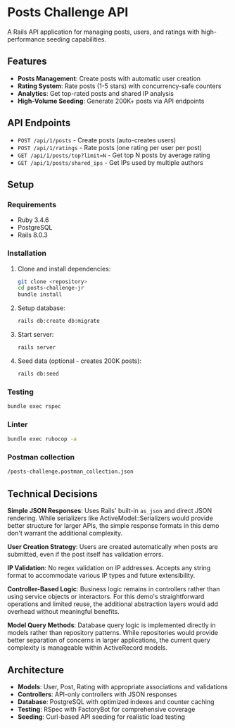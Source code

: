 # Posts Challenge API

A Rails API application for managing posts, users, and ratings with high-performance seeding capabilities.

## Features

- **Posts Management**: Create posts with automatic user creation
- **Rating System**: Rate posts (1-5 stars) with concurrency-safe counters
- **Analytics**: Get top-rated posts and shared IP analysis
- **High-Volume Seeding**: Generate 200K+ posts via API endpoints

## API Endpoints

- `POST /api/1/posts` - Create posts (auto-creates users)
- `POST /api/1/ratings` - Rate posts (one rating per user per post)
- `GET /api/1/posts/top?limit=N` - Get top N posts by average rating
- `GET /api/1/posts/shared_ips` - Get IPs used by multiple authors

## Setup

### Requirements
- Ruby 3.4.6
- PostgreSQL
- Rails 8.0.3

### Installation

1. Clone and install dependencies:
   ```bash
   git clone <repository>
   cd posts-challenge-jr
   bundle install
   ```

2. Setup database:
   ```bash
   rails db:create db:migrate
   ```

3. Start server:
   ```bash
   rails server
   ```

4. Seed data (optional - creates 200K posts):
   ```bash
   rails db:seed
   ```

### Testing
```bash
bundle exec rspec
```

### Linter
```bash
bundle exec rubocop -a
```

### Postman collection
```bash
/posts-challenge.postman_collection.json
```

## Technical Decisions

**Simple JSON Responses**: Uses Rails' built-in `as_json` and direct JSON rendering. While serializers like ActiveModel::Serializers would provide better structure for larger APIs, the simple response formats in this demo don't warrant the additional complexity.

**User Creation Strategy**: Users are created automatically when posts are submitted, even if the post itself has validation errors.

**IP Validation**: No regex validation on IP addresses. Accepts any string format to accommodate various IP types and future extensibility.

**Controller-Based Logic**: Business logic remains in controllers rather than using service objects or interactors. For this demo's straightforward operations and limited reuse, the additional abstraction layers would add overhead without meaningful benefits.

**Model Query Methods**: Database query logic is implemented directly in models rather than repository patterns. While repositories would provide better separation of concerns in larger applications, the current query complexity is manageable within ActiveRecord models.

## Architecture

- **Models**: User, Post, Rating with appropriate associations and validations
- **Controllers**: API-only controllers with JSON responses
- **Database**: PostgreSQL with optimized indexes and counter caching
- **Testing**: RSpec with FactoryBot for comprehensive coverage
- **Seeding**: Curl-based API seeding for realistic load testing